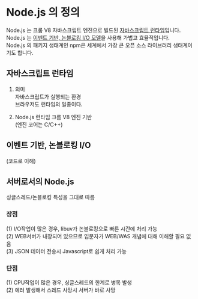 # Node.js 의 정의
Node.js 는 크롬 V8 자바스크립트 엔진으로 빌드된 <u>자바스크립트 런타임</u>입니다.  
Node.js 는 <u>이벤트 기반, 논블로킹 I/O 모델</u>을 사용해 가볍고 효율적입니다.  
Node.js 의 패키지 생태계인 npm은 세계에서 가장 큰 오픈 소스 라이브러리 생태계이기도 합니다.

## 자바스크립트 런타임
1. 의미  
    자바스크립트가 실행되는 환경  
    브라우저도 런타임의 일종이다.

2. Node.js 런타임
    크롬 V8 엔진 기반  
    (엔진 코어는 C/C++)

## 이벤트 기반, 논블로킹 I/O
(코드로 이해)

## 서버로서의 Node.js
싱글스레드/논블로킹 특성을 그대로 따름
### 장점
(1) I/O작업이 많은 경우, libuv가 논블로킹으로 빠른 시간에 처리 가능  
(2) WEB서버가 내장되어 있으므로 입문자가 WEB/WAS 개념에 대해 이해할 필요 없음  
(3) JSON 데이터 전송시 Javascript로 쉽게 처리 가능

### 단점
(1) CPU작업이 많은 경우, 싱글스레드의 한계로 병목 발생  
(2) 에러 발생해서 스레드 사망시 서버가 바로 사망